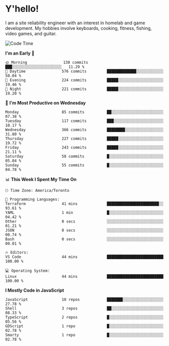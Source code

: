 # Y'hello!
I am a site reliability engineer with an interest in homelab and game development.
My hobbies involve keyboards, cooking, fitness, fishing, video games, and guitar.

<!--START_SECTION:waka-->
![Code Time](http://img.shields.io/badge/Code%20Time-57%20hrs%2053%20mins-blue)

**I'm an Early 🐤** 

```text
🌞 Morning                130 commits         ███░░░░░░░░░░░░░░░░░░░░░░   11.29 % 
🌆 Daytime                576 commits         █████████████░░░░░░░░░░░░   50.04 % 
🌃 Evening                224 commits         █████░░░░░░░░░░░░░░░░░░░░   19.46 % 
🌙 Night                  221 commits         █████░░░░░░░░░░░░░░░░░░░░   19.20 % 
```
📅 **I'm Most Productive on Wednesday** 

```text
Monday                   85 commits          ██░░░░░░░░░░░░░░░░░░░░░░░   07.38 % 
Tuesday                  117 commits         ███░░░░░░░░░░░░░░░░░░░░░░   10.17 % 
Wednesday                366 commits         ████████░░░░░░░░░░░░░░░░░   31.80 % 
Thursday                 227 commits         █████░░░░░░░░░░░░░░░░░░░░   19.72 % 
Friday                   243 commits         █████░░░░░░░░░░░░░░░░░░░░   21.11 % 
Saturday                 58 commits          █░░░░░░░░░░░░░░░░░░░░░░░░   05.04 % 
Sunday                   55 commits          █░░░░░░░░░░░░░░░░░░░░░░░░   04.78 % 
```


📊 **This Week I Spent My Time On** 

```text
🕑︎ Time Zone: America/Toronto

💬 Programming Languages: 
Terraform                41 mins             ███████████████████████░░   93.61 % 
YAML                     1 min               █░░░░░░░░░░░░░░░░░░░░░░░░   04.42 % 
Other                    0 secs              ░░░░░░░░░░░░░░░░░░░░░░░░░   01.21 % 
JSON                     0 secs              ░░░░░░░░░░░░░░░░░░░░░░░░░   00.74 % 
Bash                     0 secs              ░░░░░░░░░░░░░░░░░░░░░░░░░   00.01 % 

🔥 Editors: 
VS Code                  44 mins             █████████████████████████   100.00 % 

💻 Operating System: 
Linux                    44 mins             █████████████████████████   100.00 % 
```

**I Mostly Code in JavaScript** 

```text
JavaScript               10 repos            ███████░░░░░░░░░░░░░░░░░░   27.78 % 
Shell                    3 repos             ██░░░░░░░░░░░░░░░░░░░░░░░   08.33 % 
TypeScript               2 repos             █░░░░░░░░░░░░░░░░░░░░░░░░   05.56 % 
GDScript                 1 repo              █░░░░░░░░░░░░░░░░░░░░░░░░   02.78 % 
Smarty                   1 repo              █░░░░░░░░░░░░░░░░░░░░░░░░   02.78 % 
```




<!--END_SECTION:waka-->

